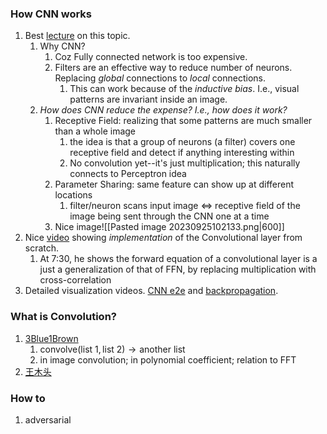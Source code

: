 ### How CNN works
1. Best [lecture](https://youtu.be/OP5HcXJg2Aw) on this topic.
	1. Why CNN? 
		1. Coz Fully connected network is too expensive.
		2. Filters are an effective way to reduce number of neurons. Replacing *global* connections to *local* connections.
			1. This can work because of the *inductive bias*. I.e., visual patterns are invariant inside an image.
	2. *How does CNN reduce the expense? I.e., how does it work?*
		1. Receptive Field: realizing that some patterns are much smaller than a whole image
			1. the idea is that a group of neurons (a filter) covers one receptive field and detect if anything interesting within
			2. No convolution yet--it's just multiplication; this naturally connects to Perceptron idea
		2. Parameter Sharing: same feature can show up at different locations
			1. filter/neuron scans input image $\iff$ receptive field of the image being sent through the CNN one at a time 
		3. Nice image![[Pasted image 20230925102133.png|600]]
2. Nice [video](https://youtu.be/Lakz2MoHy6o) showing *implementation* of the Convolutional layer from scratch.
	1. At 7:30, he shows the forward equation of a convolutional layer is a just a generalization of that of FFN, by replacing multiplication with cross-correlation
3. Detailed visualization videos. [CNN e2e](https://youtu.be/JboZfxUjLSk) and [backpropagation](https://youtu.be/z9hJzduHToc). 

### What is Convolution?
1. [3Blue1Brown](https://youtu.be/KuXjwB4LzSA)
	1. $\text{convolve}(\text{list 1}, \text{list 2}) \rightarrow \text{another list}$
	2. in image convolution; in polynomial coefficient; relation to FFT
2. [王木头](https://youtu.be/D641Ucd_xuw?list=PLxIHUhMHF8okwhq8poRuiHBChWjkVUHLL)

### How to 
1.  adversarial 